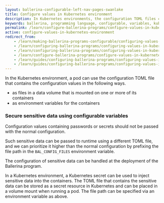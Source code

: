 ```yaml
---
layout: ballerina-configurable-left-nav-pages-swanlake
title: Configure values in Kubernetes environment
description: In Kubernetes environments, the configuration TOML files can be used to configure values at deployment.
keywords: ballerina, programming language, configurable, variables, kubernetes, pod
permalink: /learn/configure-ballerina-programs/configure-values-in-kubernetes-environment/
active: configure-values-in-kubernetes-environment
redirect_from:
    - /learn/making-ballerina-programs-configurable/configuring-values-in-kubernetes-environment
    - /learn/configuring-ballerina-programs/configuring-values-in-kubernetes-environment
    - /learn/configuring-ballerina-programs/configuring-values-in-kubernetes-environment/
    - /learn/configure-ballerina-programs/configure-values-in-kubernetes-environment
    - /learn/guides/configuring-ballerina-programs/configuring-values-in-kubernetes-environment/
    - /learn/guides/configuring-ballerina-programs/configuring-values-in-kubernetes-environment
---
```


In the Kubernetes environment, a pod can use the configuration TOML file that contains the configuration values in the
following ways.

- as files in a data volume that is mounted on one or more of its containers
- as environment variables for the containers

### Secure sensitive data using configurable variables

Configuration values containing passwords or secrets should not be passed with the normal configuration.

Such sensitive data can be passed to runtime using a different TOML file, and we can prioritize it higher than the
normal configuration by prefixing the file path in the `BAL_CONFIG_FILES` environment variable.

The configuration of sensitive data can be handled at the deployment of the Ballerina program.

In a Kubernetes environment, a Kubernetes secret can be used to inject sensitive data into the containers. The TOML file
that contains the sensitive data can be stored as a secret resource in Kubernetes and can be placed in a volume mount
when running a pod. The file path can be specified via an environment variable as above.

<style> #tree-expand-all , #tree-collapse-all, .cTocElements {display:none;} .cGitButtonContainer {padding-left: 40px;} </style>
